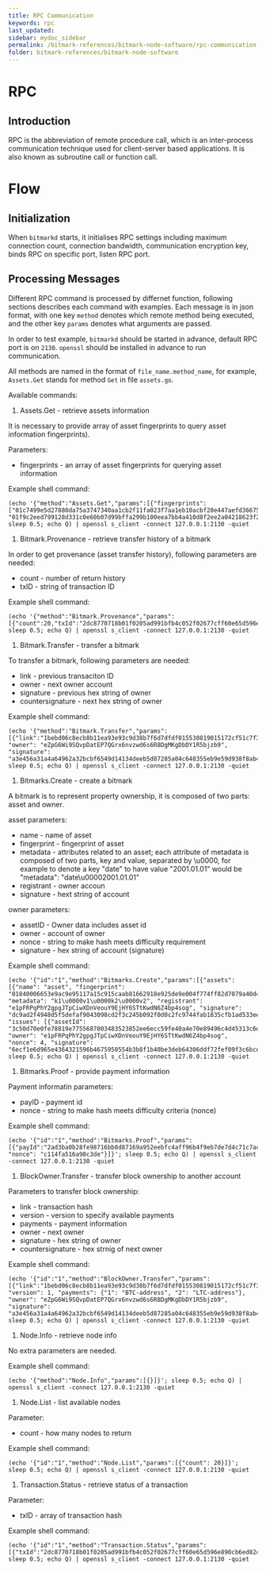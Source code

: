 ```yaml
---
title: RPC Communication
keywords: rpc
last_updated: 
sidebar: mydoc_sidebar
permalink: /bitmark-references/bitmark-node-software/rpc-communication
folder: bitmark-references/bitmark-node-software
---
```


# RPC

## Introduction

RPC is the abbreviation of remote procedure call, which is an inter-process communication technique used for client-server based applications. It is also known as subroutine call or function call.

# Flow

## Initialization

When `bitmarkd` starts, it initialises RPC settings including maximum connection count, connection bandwidth, communication encryption key, binds RPC on specific port, listen RPC port.

## Processing Messages

Different RPC command is processed by differnet function, following sections describes each command with examples. Each message is in json format, with one key `method` denotes which remote method being executed, and the other key `params` denotes what arguments are passed.

In order to test example, `bitmarkd` should be started in advance, default RPC port is on `2130`. `openssl` should be installed in advance to run communication.

All methods are named in the format of `file_name.method_name`, for example, `Assets.Get` stands for method `Get` in file `assets.go`.

Available commands:

1. Assets.Get - retrieve assets information

It is necessary to provide array of asset fingerprints to query asset information fingerprints).

Parameters:

- fingerprints - an array of asset fingerprints for querying asset information

Example shell command:

```shell
(echo '{"method":"Assets.Get","params":[{"fingerprints": ["01c7499e5d27880da75a3747340aa1cb2f11fa023f7aa1eb10acbf28e447aefd366759092de7a31fdfe89fcb88ecc3c90c0e067484184f41a8e3043e8aa4732f00", "01f9c2eed799128d331c0e60b07d99bffa299b100eea7bb4a410d8f2ee2a04218623f2dbd1a53f0fe08f9cda131ecff213889cbd2cf5c8e53100581ff00f6270c1"]}]}'; sleep 0.5; echo Q) | openssl s_client -connect 127.0.0.1:2130 -quiet
```

1. Bitmark.Provenance - retrieve transfer history of a bitmark

In order to get provenance (asset transfer history), following parameters are needed:

- count - number of return history
- txID - string of transaction ID

Example shell command:

```shell
(echo '{"method":"Bitmark.Provenance","params":[{"count":20,"txId":"2dc8770718b01f0205ad991bfb4c052f02677cff60e65d596e890cb6ed82c861"}]}'; sleep 0.5; echo Q) | openssl s_client -connect 127.0.0.1:2130 -quiet
```

1. Bitmark.Transfer - transfer a bitmark

To transfer a bitmark, following parameters are needed:

- link - previous transaciton ID
- owner - next owner account
- signature - previous hex string of owner
- countersignature - next hex string of owner

Example shell command:

```shell
(echo '{"method":"Bitmark.Transfer","params":[{"link":"1bebd06c8ecb8b11ea93e93c9d38b7f6d7dfdf015530819015172cf51c7f33f7", "owner": "eZpG6Wi9SQvpDatEP7QGrx6nvzwd6s6R8DgMKgDbDY1R5bjzb9", "signature": "a3e456a31a4a64962a32bcbf6549d14134deeb5d87285a04c648355eb9e59d938f8ab440d2b50c781baf2c1a5a2112c2167301bb128c8f850a9d54f3b27c5a08"}]}'; sleep 0.5; echo Q) | openssl s_client -connect 127.0.0.1:2130 -quiet
```

1. Bitmarks.Create - create a bitmark

A bitmark is to represent property ownership, it is composed of two parts: asset and owner.

asset parameters:

- name - name of asset
- fingerprint - fingerprint of asset
- metadata - attributes related to an asset; each attribute of metadata is composed of two parts, key and value, separated by \u0000, for example to denote a key "date" to have value "2001.01.01" would be "metadata": "date\u00002001.01.01"
- registrant - owner accoun
- signature - hext string of account

owner parameters:

- assetID - Owner data includes asset id
- owner - account of owner
- nonce - string to make hash meets difficulty requirement
- signature - hex string of account (signature)

Example shell command:

```shell
(echo '{"id":"1","method":"Bitmarks.Create","params":[{"assets": [{"name": "asset", "fingerprint": "01840006653e9ac9e95117a15c915caab81662918e925de9e004f774ff82d7079a40d4d27b1b372657c61d46d470304c88c788b3a4527ad074d1dccbee5dbaa99a", "metadata": "k1\u0000v1\u0000k2\u0000v2", "registrant": "e1pFRPqPhY2gpgJTpCiwXDnVeouY9EjHY6STtKwdN6Z4bp4sog", "signature": "dc9ad2f4948d5f5defaf9043098cd2f3c245b092f0d0c2fc9744fab1835cfb1ad533ee0ff2a72d1cdd7a69f8ba6e95013fc517d5d4a16ca1b0036b1f3055270c"}], "issues": [{"assetId": "3c50d70e0fe78819e7755687003483523852ee6ecc59fe40a4e70e89496c4d45313c6d76141bc322ba56ad3f7cd9c906b951791208281ddba3ebb5e7ad83436c", "owner": "e1pFRPqPhY2gpgJTpCiwXDnVeouY9EjHY6STtKwdN6Z4bp4sog", "nonce": 4, "signature": "6ecf1e6d965e4364321596b4675950554b3b8f1b40be3deb64306ddf72fef09f3c6bcebd6375925a51b984f56ec751a54c88f0dab56b3f69708a7b634c428a0a"}]}]}'; sleep 0.5; echo Q) | openssl s_client -connect 127.0.0.1:2130 -quiet
```

1. Bitmarks.Proof - provide payment information

Payment informatin parameters:

- payID - payment id
- nonce - string to make hash meets difficulty criteria (nonce)

Example shell command:

```shell
(echo '{"id":"1","method":"Bitmarks.Proof","params":[{"payId":"2ad3ba0b28fe98716bb8d87169a952eebfc4aff96b4f9eb7de7d4c71c7acee79", "nonce": "c114fa516a98c3de"}]}'; sleep 0.5; echo Q) | openssl s_client -connect 127.0.0.1:2130 -quiet
```

1. BlockOwner.Transfer - transfer block ownership to another account

Parameters to transfer block ownership:

- link - transaction hash
- version - version to specify available payments
- payments - payment information
- owner - next owner
- signature - hex string of owner
- countersignature - hex strnig of next owner

Example shell command:

```shell
(echo '{"id":"1","method":"BlockOwner.Transfer","params":[{"link":"1bebd06c8ecb8b11ea93e93c9d38b7f6d7dfdf015530819015172cf51c7f33f7", "version": 1, "payments": {"1": "BTC-address", "2": "LTC-address"}, "owner": "eZpG6Wi9SQvpDatEP7QGrx6nvzwd6s6R8DgMKgDbDY1R5bjzb9", "signature": "a3e456a31a4a64962a32bcbf6549d14134deeb5d87285a04c648355eb9e59d938f8ab440d2b50c781baf2c1a5a2112c2167301bb128c8f850a9d54f3b27c5a08"}]}'; sleep 0.5; echo Q) | openssl s_client -connect 127.0.0.1:2130 -quiet
```

1. Node.Info - retrieve node info

No extra parameters are needed.

Example shell command:

```shell
(echo '{"method":"Node.Info","params":[{}]}'; sleep 0.5; echo Q) | openssl s_client -connect 127.0.0.1:2130 -quiet
```

1. Node.List - list available nodes

Parameter:

- count - how many nodes to return

Example shell command:

```shell
(echo '{"id":"1","method":"Node.List","params":[{"count": 20}]}'; sleep 0.5; echo Q) | openssl s_client -connect 127.0.0.1:2130 -quiet

```
1. Transaction.Status - retrieve status of a transaction

Parameter:

- txID - array of transaction hash

Example shell command:

```shell
(echo '{"id":"1","method":"Transaction.Status","params":[{"txId":"2dc8770718b01f0205ad991bfb4c052f02677cff60e65d596e890cb6ed82c861"}]}'; sleep 0.5; echo Q) | openssl s_client -connect 127.0.0.1:2130 -quiet
```
